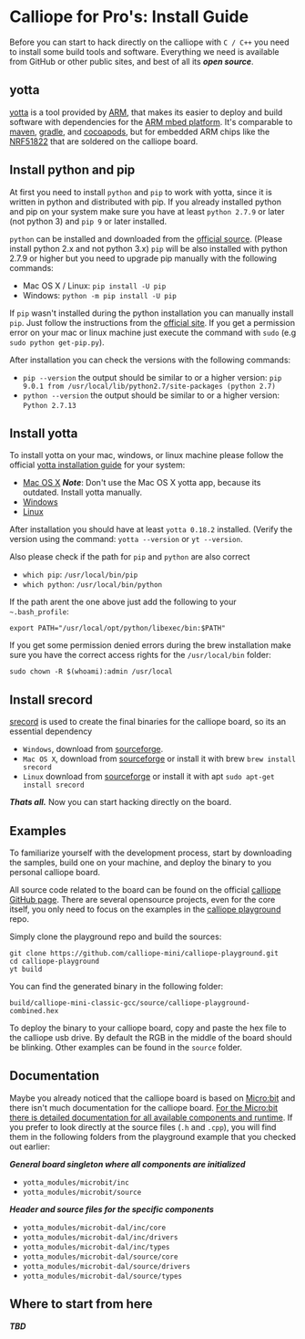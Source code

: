 # Calliope for Pro's: Install Guide

Before you can start to hack directly on the calliope with `C / C++` you need to install some build tools and software. Everything we need is available from GitHub or other public sites, and best of all its ***open source***.

## yotta
[yotta](https://github.com/ARMmbed/yotta) is a tool provided by [ARM](http://www.arm.com/products/processors/cortex-m), that makes its easier to deploy and build software with dependencies for the [ARM mbed platform](https://www.mbed.com/en/). It's comparable to [maven](https://www.mbed.com/en/), [gradle](gradle), and [cocoapods](cocoapods), but for embedded ARM chips like the [NRF51822](NRF51822) that are soldered on the calliope board.

## Install python and pip
At first you need to install `python` and `pip` to work with yotta, since it is written in python and distributed with pip. If you already installed python and pip on your system make sure you have at least `python 2.7.9` or later (not python 3) and `pip 9` or later installed.

`python` can be installed and downloaded from the [official source](https://www.python.org/downloads/release/python-2713/). (Please install python 2.x and not python 3.x)
`pip` will be also installed with python 2.7.9 or higher but you need to upgrade pip manually with the following commands:
* Mac OS X / Linux: `pip install -U pip`
* Windows: `python -m pip install -U pip`

If `pip` wasn't installed during the python installation you can manually install `pip`. Just follow the instructions from the [official site](https://pip.pypa.io/en/stable/installing/#installing-with-get-pip-py). If you get a permission error on your mac or linux machine just execute the command with `sudo` (e.g `sudo python get-pip.py`).

After installation you can check the versions with the following commands:
* `pip --version` the output should be similar to or a higher version: `pip 9.0.1 from /usr/local/lib/python2.7/site-packages (python 2.7)`
* `python --version` the output should be similar to or a higher version: `Python 2.7.13`

## Install yotta
To install yotta on your mac, windows, or linux machine please follow the official [yotta installation guide](http://docs.yottabuild.org/#installing) for your system:
* [Mac OS X](http://docs.yottabuild.org/#osx-manual-install) ***Note***: Don't use the Mac OS X yotta app, because its outdated. Install yotta manually.
* [Windows](http://docs.yottabuild.org/#installing-on-windows)
* [Linux](http://docs.yottabuild.org/#installing-on-linux)

After installation you should have at least `yotta 0.18.2` installed. (Verify the version using the command: `yotta --version` or `yt --version`.

Also please check if the path for `pip` and `python` are also correct
* `which pip`: `/usr/local/bin/pip`
* `which python`: `/usr/local/bin/python`

If the path arent the one above just add the following to your `~.bash_profile`:
```
export PATH="/usr/local/opt/python/libexec/bin:$PATH"
```

If you get some permission denied errors during the brew installation make sure you have the correct access rights for the `/usr/local/bin` folder:
```
sudo chown -R $(whoami):admin /usr/local
```

## Install srecord
[srecord](http://srecord.sourceforge.net) is used to create the final binaries for the calliope board, so its an essential dependency
* `Windows`, download from [sourceforge](https://sourceforge.net/projects/srecord/files/srecord-win32/1.64/).
* `Mac OS X`, download from [sourceforge](https://sourceforge.net/projects/srecord/files/srecord/1.64/) or install it with brew `brew install srecord`
* `Linux` download from [sourceforge](https://sourceforge.net/projects/srecord/files/srecord/1.64/) or install it with apt `sudo apt-get install srecord`

***Thats all.*** Now you can start hacking directly on the board.

## Examples
To familiarize yourself with the development process, start by downloading the samples, build one on your machine, and deploy the binary to you personal calliope board.

All source code related to the board can be found on the official [calliope GitHub page](https://github.com/calliope-mini/). There are several opensource projects, even for the core itself, you only need to focus on the examples in the [calliope playground](https://github.com/calliope-mini/calliope-playground) repo.

Simply clone the playground repo and build the sources:
```
git clone https://github.com/calliope-mini/calliope-playground.git
cd calliope-playground
yt build
```

You can find the generated binary in the following folder:
```
build/calliope-mini-classic-gcc/source/calliope-playground-combined.hex
```

To deploy the binary to your calliope board, copy and paste the hex file to the calliope usb drive. By default the RGB in the middle of the board should be blinking. Other examples can be found in the ```source``` folder.


## Documentation
Maybe you already noticed that the calliope board is based on [Micro:bit](http://microbit.org/de/) and there isn't much  documentation for the calliope board. [For the Micro:bit there is detailed documentation for all available components and runtime](https://lancaster-university.github.io/microbit-docs/). If you prefer to look directly at the source files (`.h` and `.cpp`), you will find them in the following folders from the playground example that you checked out earlier:

***General board singleton where all components are initialized***
* `yotta_modules/microbit/inc`
* `yotta_modules/microbit/source`

***Header and source files for the specific components***
* `yotta_modules/microbit-dal/inc/core`
* `yotta_modules/microbit-dal/inc/drivers`
* `yotta_modules/microbit-dal/inc/types`
* `yotta_modules/microbit-dal/source/core`
* `yotta_modules/microbit-dal/source/drivers`
* `yotta_modules/microbit-dal/source/types`


## Where to start from here
***TBD***
